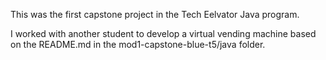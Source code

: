 This was the first capstone project in the Tech Eelvator Java program.

I worked with another student to develop a virtual vending machine based on the README.md in the mod1-capstone-blue-t5/java folder.
